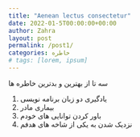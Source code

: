 ```yaml
---
title: "Aenean lectus consectetur"
date: 2022-01-5T00:00:00+00:00
author: Zahra
layout: post
permalink: /post1/
categories: خاطره
# tags: [lorem, ipsum]
---
```

سه تا از بهترین و بدترین خاطره ها
1) یادگیری دو زبان برنامه نویسی
2) بیماری مادر
3) باور کردن توانایی های خودم
4) نزدیک شدن به یکی از شاخه های هدفم